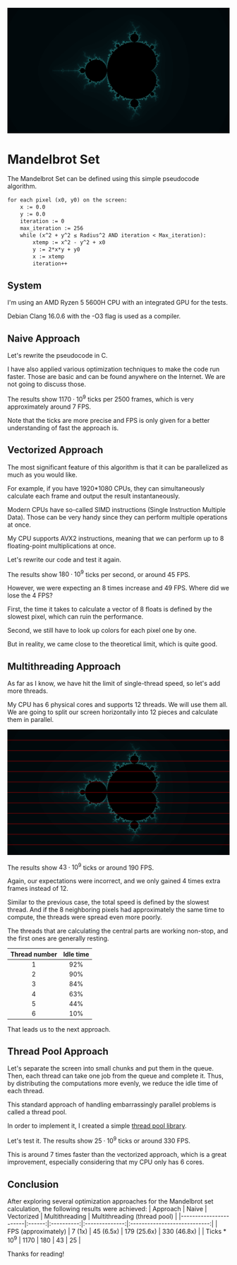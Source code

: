 ![](./media/mandelbrot.png)

# Mandelbrot Set

The Mandelbrot Set can be defined using this simple pseudocode algorithm.

```
for each pixel (x0, y0) on the screen:
    x := 0.0
    y := 0.0
    iteration := 0
    max_iteration := 256
    while (x^2 + y^2 ≤ Radius^2 AND iteration < Max_iteration):
        xtemp := x^2 - y^2 + x0
        y := 2*x*y + y0
        x := xtemp
        iteration++
```

## System

I'm using an AMD Ryzen 5 5600H CPU with an integrated GPU for the tests.

Debian Clang 16.0.6 with the -O3 flag is used as a compiler.

## Naive Approach

Let's rewrite the pseudocode in C.

I have also applied various optimization techniques to make the code run faster. Those are basic and can be found anywhere on the Internet. We are not going to discuss those.

The results show $1170 \cdot 10^9$ ticks per 2500 frames, which is very approximately around 7 FPS.

Note that the ticks are more precise and FPS is only given for a better understanding of fast the approach is.

## Vectorized Approach

The most significant feature of this algorithm is that it can be parallelized as much as you would like.

For example, if you have 1920*1080 CPUs, they can simultaneously calculate each frame and output the result instantaneously.

Modern CPUs have so-called SIMD instructions (Single Instruction Multiple Data). Those can be very handy since they can perform multiple operations at once.

My CPU supports AVX2 instructions, meaning that we can perform up to 8 floating-point multiplications at once.

Let's rewrite our code and test it again.

The results show $180 \cdot 10^9$ ticks per second, or around 45 FPS.

However, we were expecting an 8 times increase and 49 FPS. Where did we lose the 4 FPS?

First, the time it takes to calculate a vector of 8 floats is defined by the slowest pixel, which can ruin the performance.

Second, we still have to look up colors for each pixel one by one.

But in reality, we came close to the theoretical limit, which is quite good.

## Multithreading Approach

As far as I know, we have hit the limit of single-thread speed, so let's add more threads.

My CPU has 6 physical cores and supports 12 threads. We will use them all. We are going to split our screen horizontally into 12 pieces and calculate them in parallel.

![](./media/mandelbrot1.png)

The results show $43 \cdot 10^9$ ticks or around 190 FPS.

Again, our expectations were incorrect, and we only gained 4 times extra frames instead of 12.

Similar to the previous case, the total speed is defined by the slowest thread. And if the 8 neighboring pixels had approximately the same time to compute, the threads were spread even more poorly.

The threads that are calculating the central parts are working non-stop, and the first ones are generally resting.

| Thread number | Idle   time |
|:-------------:|:-----------:|
| 1             | 92%         |
| 2             | 90%         |
| 3             | 84%         |
| 4             | 63%         |
| 5             | 44%         |
| 6             | 10%         |

That leads us to the next approach.

## Thread Pool Approach

Let's separate the screen into small chunks and put them in the queue. Then, each thread can take one job from the queue and complete it.
Thus, by distributing the computations more evenly, we reduce the idle time of each thread.

This standard approach of handling embarrassingly parallel problems is called a thread pool.

In order to implement it, I created a simple [thread pool library](https://github.com/nniikon/Thread-Pool). 

Let's test it. The results show $25 \cdot 10^9$ ticks or around 330 FPS.

This is around 7 times faster than the vectorized approach, which is a great improvement, especially considering that my CPU only has 6 cores.

## Conclusion
After exploring several optimization approaches for the Mandelbrot set calculation, the following results were achieved:
| Approach              | Naive  | Vectorized | Multithreading | Multithreading (thread pool) |
|-----------------------|:------:|:----------:|:--------------:|:----------------------------:|
| FPS (approximately)   | 7 (1x) | 45 (6.5x)  | 179 (25.6x)    | 330 (46.8x)                  |
| Ticks * $10^9$        | 1170   | 180        | 43             | 25                           |

Thanks for reading!
